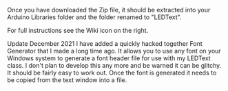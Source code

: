 Once you have downloaded the Zip file, it should be extracted into your Arduino Libraries folder and the folder renamed to "LEDText".

For full instructions see the Wiki icon on the right.

Update December 2021
I have added a quickly hacked together Font Generator that I made a long time ago. It allows you to use any font on your Windows system
to generate a font header file for use with my LEDText class. I don't plan to develop this any more and be warned it can be glitchy.
It should be fairly easy to work out. Once the font is generated it needs to be copied from the text window into a file.
